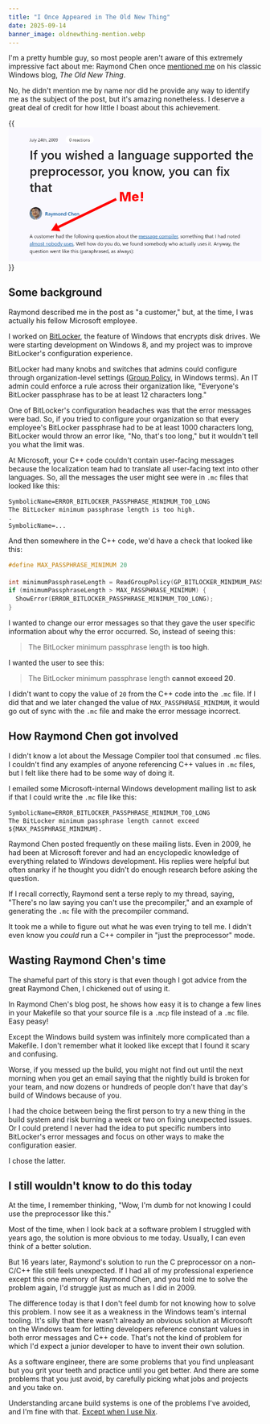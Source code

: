```yaml
---
title: "I Once Appeared in The Old New Thing"
date: 2025-09-14
banner_image: oldnewthing-mention.webp
---
```


I'm a pretty humble guy, so most people aren't aware of this extremely impressive fact about me: Raymond Chen once [mentioned me](https://devblogs.microsoft.com/oldnewthing/20090724-00/?p=17373) on his classic Windows blog, _The Old New Thing_.

No, he didn't mention me by name nor did he provide any way to identify me as the subject of the post, but it's amazing nonetheless. I deserve a great deal of credit for how little I boast about this achievement.

{{<img src="oldnewthing-mention.webp" max-width="600px" caption="In 2009, Raymond Chen [mentioned me](https://devblogs.microsoft.com/oldnewthing/20090724-00/?p=17373) in an issue of *The Old New Thing*.">}}

## Some background

Raymond described me in the post as "a customer," but, at the time, I was actually his fellow Microsoft employee.

I worked on [BitLocker](https://en.wikipedia.org/wiki/BitLocker), the feature of Windows that encrypts disk drives. We were starting development on Windows 8, and my project was to improve BitLocker's configuration experience.

BitLocker had many knobs and switches that admins could configure through organization-level settings ([Group Policy](https://en.wikipedia.org/wiki/Group_Policy), in Windows terms). An IT admin could enforce a rule across their organization like, "Everyone's BitLocker passphrase has to be at least 12 characters long."

One of BitLocker's configuration headaches was that the error messages were bad. So, if you tried to configure your organization so that every employee's BitLocker passphrase had to be at least 1000 characters long, BitLocker would throw an error like, "No, that's too long," but it wouldn't tell you what the limit was.

At Microsoft, your C++ code couldn't contain user-facing messages because the localization team had to translate all user-facing text into other languages. So, all the messages the user might see were in `.mc` files that looked like this:

```text
SymbolicName=ERROR_BITLOCKER_PASSPHRASE_MINIMUM_TOO_LONG
The BitLocker minimum passphrase length is too high.
.
SymbolicName=...
```

And then somewhere in the C++ code, we'd have a check that looked like this:

```c++
#define MAX_PASSPHRASE_MINIMUM 20

int minimumPassphraseLength = ReadGroupPolicy(GP_BITLOCKER_MINIMUM_PASSPHRASE_LENGTH);
if (minimumPassphraseLength > MAX_PASSPHRASE_MINIMUM) {
  ShowError(ERROR_BITLOCKER_PASSPHRASE_MINIMUM_TOO_LONG);
}
```

I wanted to change our error messages so that they gave the user specific information about why the error occurred. So, instead of seeing this:

> The BitLocker minimum passphrase length **is too high**.

I wanted the user to see this:

> The BitLocker minimum passphrase length **cannot exceed 20**.

I didn't want to copy the value of `20` from the C++ code into the `.mc` file. If I did that and we later changed the value of `MAX_PASSPHRASE_MINIMUM`, it would go out of sync with the `.mc` file and make the error message incorrect.

## How Raymond Chen got involved

I didn't know a lot about the Message Compiler tool that consumed `.mc` files. I couldn't find any examples of anyone referencing C++ values in `.mc` files, but I felt like there had to be some way of doing it.

I emailed some Microsoft-internal Windows development mailing list to ask if that I could write the `.mc` file like this:

```text
SymbolicName=ERROR_BITLOCKER_PASSPHRASE_MINIMUM_TOO_LONG
The BitLocker minimum passphrase length cannot exceed ${MAX_PASSPHRASE_MINIMUM}.
```

Raymond Chen posted frequently on these mailing lists. Even in 2009, he had been at Microsoft forever and had an encyclopedic knowledge of everything related to Windows development. His replies were helpful but often snarky if he thought you didn't do enough research before asking the question.

If I recall correctly, Raymond sent a terse reply to my thread, saying, "There's no law saying you can't use the precompiler," and an example of generating the `.mc` file with the precompiler command.

It took me a while to figure out what he was even trying to tell me. I didn't even know you _could_ run a C++ compiler in "just the preprocessor" mode.

## Wasting Raymond Chen's time

The shameful part of this story is that even though I got advice from the great Raymond Chen, I chickened out of using it.

In Raymond Chen's blog post, he shows how easy it is to change a few lines in your Makefile so that your source file is a `.mcp` file instead of a `.mc` file. Easy peasy!

Except the Windows build system was infinitely more complicated than a Makefile. I don't remember what it looked like except that I found it scary and confusing.

Worse, if you messed up the build, you might not find out until the next morning when you get an email saying that the nightly build is broken for your team, and now dozens or hundreds of people don't have that day's build of Windows because of you.

I had the choice between being the first person to try a new thing in the build system and risk burning a week or two on fixing unexpected issues. Or I could pretend I never had the idea to put specific numbers into BitLocker's error messages and focus on other ways to make the configuration easier.

I chose the latter.

## I still wouldn't know to do this today

At the time, I remember thinking, "Wow, I'm dumb for not knowing I could use the preprocessor like this."

Most of the time, when I look back at a software problem I struggled with years ago, the solution is more obvious to me today. Usually, I can even think of a better solution.

But 16 years later, Raymond's solution to run the C preprocessor on a non-C/C++ file still feels unexpected. If I had all of my professional experience except this one memory of Raymond Chen, and you told me to solve the problem again, I'd struggle just as much as I did in 2009.

The difference today is that I don't feel dumb for not knowing how to solve this problem. I now see it as a weakness in the Windows team's internal tooling. It's silly that there wasn't already an obvious solution at Microsoft on the Windows team for letting developers reference constant values in both error messages and C++ code. That's not the kind of problem for which I'd expect a junior developer to have to invent their own solution.

As a software engineer, there are some problems that you find unpleasant but you grit your teeth and practice until you get better. And there are some problems that you just avoid, by carefully picking what jobs and projects and you take on.

Understanding arcane build systems is one of the problems I've avoided, and I'm fine with that. [Except when I use Nix](/solo-developer-year-7/#nix).
